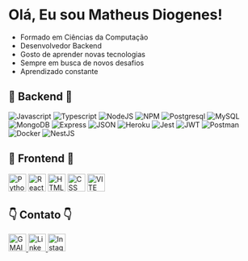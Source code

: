 # Olá, Eu sou Matheus Diogenes!

- Formado em Ciências da Computação
- Desenvolvedor Backend
- Gosto de aprender novas tecnologias
- Sempre em busca de novos desafios
- Aprendizado constante
 
## 👑 Backend 👑
 
 <div style="display: inline_block">
  <img alt="Javascript" height:"35" src="https://img.shields.io/badge/JavaScript-323330?style=for-the-badge&logo=javascript&logoColor=F7DF1E">
  <img alt="Typescript" height:"35" src="https://img.shields.io/badge/TypeScript-007ACC?style=for-the-badge&logo=typescript&logoColor=white">
  <img alt="NodeJS" height:"35" src="https://img.shields.io/badge/Node.js-339933?style=for-the-badge&logo=nodedotjs&logoColor=white" />  
  <img alt="NPM" height:"35" src="https://img.shields.io/badge/npm-CB3837?style=for-the-badge&logo=npm&logoColor=white" />  
  <img alt="Postgresql" height:"35" src="https://img.shields.io/badge/PostgreSQL-316192?style=for-the-badge&logo=postgresql&logoColor=white" />          
  <img alt="MySQL" height:"35" src="https://img.shields.io/badge/MySQL-005C84?style=for-the-badge&logo=mysql&logoColor=white" />
  <img alt="MongoDB" height:"35" src="https://img.shields.io/badge/MongoDB-4EA94B?style=for-the-badge&logo=mongodb&logoColor=white" />
  <img alt="Express" height:"35" src="https://img.shields.io/badge/Express.js-000000?style=for-the-badge&logo=express&logoColor=white" /> 
  <img alt="JSON" height:"35" src="https://img.shields.io/badge/json-5E5C5C?style=for-the-badge&logo=json&logoColor=white" />  
  <img alt="Heroku" height:"35" src="https://img.shields.io/badge/Heroku-430098?style=for-the-badge&logo=heroku&logoColor=white" />  
  <img alt="Jest" height:"35" src="https://img.shields.io/badge/Jest-C21325?style=for-the-badge&logo=jest&logoColor=white" />  
  <img alt="JWT" height:"35" src="https://img.shields.io/badge/JWT-000000?style=for-the-badge&logo=JSON%20web%20tokens&logoColor=white" />  
  <img alt="Postman" height:"35" src="https://img.shields.io/badge/Postman-FF6C37?style=for-the-badge&logo=Postman&logoColor=white" />  
  <img alt="Docker" height:"35" src="https://img.shields.io/badge/Docker-2CA5E0?style=for-the-badge&logo=docker&logoColor=white" />  
  <img alt="NestJS" height:"35" src="https://img.shields.io/badge/nestjs-E0234E?style=for-the-badge&logo=nestjs&logoColor=white" />  
 </div>         

## 👑 Frontend 👑

<div style="display: inline_block">
  <img height= "35" alt="Python" src="https://img.shields.io/badge/Python-FFD43B?style=for-the-badge&logo=python&logoColor=blue">
  <img height= "35" alt="ReactJS" src="https://img.shields.io/badge/React-20232A?style=for-the-badge&logo=react&logoColor=61DAFB">
  <img height= "35" alt="HTML" src="https://img.shields.io/badge/HTML5-E34F26?style=for-the-badge&logo=html5&logoColor=white"> 
  <img height= "35" alt="CSS" src="https://img.shields.io/badge/CSS3-1572B6?style=for-the-badge&logo=css3&logoColor=white">          
  <img height= "35" alt="VITE" src="https://img.shields.io/badge/Vite-B73BFE?style=for-the-badge&logo=vite&logoColor=FFD62E">          
</div> 

 
## 👇 Contato 👇

<div style="display: inline_block">
  <a target="_blank" href="mailto:matheusdiogenes98@gmail.com/">
    <img alt="GMAIL" src="https://img.shields.io/badge/Gmail-D14836?style=for-the-badge&logo=gmail&logoColor=white" height="35">
  </a>
  <a target="_blank" href="https://www.linkedin.com/in/matheusdiogenes/">
    <img alt="Linkedin" src="https://img.shields.io/badge/LinkedIn-0077B5?style=for-the-badge&logo=linkedin&logoColor=white" height="35">
  </a>
  <a target="_blank" href="https://www.instagram.com/matheus.diogeness/">
    <img alt="Instagram" src="https://img.shields.io/badge/Instagram-E4405F?style=for-the-badge&logo=instagram&logoColor=white" height="35">
  </a>
</div> 


